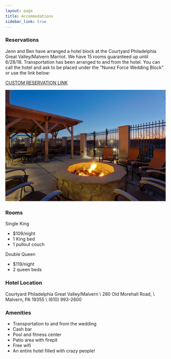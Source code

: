 ```yaml
---
layout: page
title: Accommodations
sidebar_link: true
---
```


### Reservations
Jenn and Ben have arranged a hotel block at the Courtyard Philadelphia Great Valley/Malvern Marriot. We have 15 rooms guaranteed up until 6/28/18. Transportation has been arranged to and from the hotel. You can call the hotel and ask to be placed under the "Nunez Force Wedding Block" or use the link below:

[CUSTOM RESERVATION LINK](http://www.marriott.com/meeting-event-hotels/group-corporate-travel/groupCorp.mi?resLinkData=Nunez%20Force%20Wedding%5Ephlgv%60NFWNFWA%7CNFWNFWB%60109.00-119.00%60USD%60false%604%607/27/18%607/29/18%606/28/18&app=resvlink&stop_mobi=yes)

![hotel patio](/assets/img/hotel-patio.jpg)

### Rooms
Single King
* $109/night
* 1 King bed
* 1 pullout couch

Double Queen
* $119/night
* 2 queen beds

### Hotel Location
Courtyard Philadelphia Great Valley/Malvern \\
280 Old Morehall Road, \\
Malvern, PA 19355 \\
(610) 993-2600

### Amenities
* Transportation to and from the wedding
* Cash bar
* Pool and fitness center
* Patio area with firepit
* Free wifi
* An entire hotel filled with crazy people!
